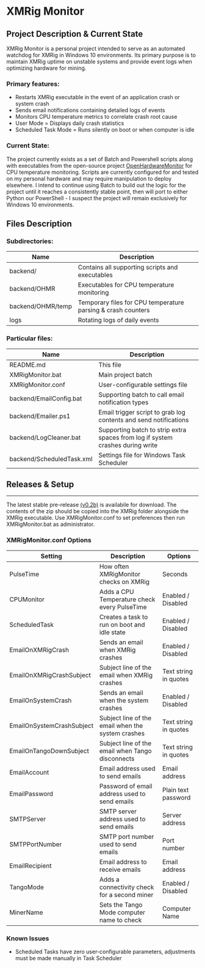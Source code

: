 # XMRig Monitor

## Project Description & Current State

XMRig Monitor is a personal project intended to serve as an automated watchdog for XMRig in Windows 10 environments. Its primary purpose is to
maintain XMRig uptime on unstable systems and provide event logs when optimizing hardware for mining.

### Primary features:

- Restarts XMRig executable in the event of an application crash or system crash
- Sends email notifications containing detailed logs of events
- Monitors CPU temperature metrics to correlate crash root cause
- User Mode = Displays daily crash statistics
- Scheduled Task Mode = Runs silently on boot or when computer is idle

### Current State:

The project currently exists as a set of Batch and Powershell scripts along with executables from the open-source project [OpenHardwareMonitor](https://github.com/openhardwaremonitor/) for CPU temperature monitoring. Scripts are currently configured for and tested on my personal hardware and 
may require  manipulation to deploy elsewhere. I intend to continue using Batch to build out the logic for the project until it reaches a consistently 
stable point, then will port to either Python our PowerShell - I suspect the project will remain exclusively for Windows 10 environments.

## Files Description

### Subdirectories:

Name            | Description
--------------- | -------------------------------------------------
backend/		| Contains all supporting scripts and executables
backend/OHMR		| Executables for CPU temperature monitoring
backend/OHMR/temp		| Temporary files for CPU temperature parsing & crash counters
logs		| Rotating logs of daily events


### Particular files:

Name            | Description
--------------- | ---------------------------------------------------------------
README.md	| This file
XMRigMonitor.bat		| Main project batch
XMRigMonitor.conf		| User-configurable settings file
backend/EmailConfig.bat	| Supporting batch to call email notification types
backend/Emailer.ps1		| Email trigger script to grab log contents and send notifications
backend/LogCleaner.bat	| Supporting batch to strip extra spaces from log if system crashes during write
backend/ScheduledTask.xml		| Settings file for Windows Task Scheduler

## Releases & Setup
------------
The latest stable pre-release [(v0.2b)](https://github.com/MrClappy/XMRigMonitor/releases/tag/v0.2b) is availabile for download. The contents
of the zip should be copied into the XMRig folder alongside the XMRig executable. Use XMRigMonitor.conf to set preferences then run 
XMRigMonitor.bat as administrator.

### XMRigMonitor.conf Options

Setting            | Description             | Options
--------------- | ----------------- | ------------------------------
PulseTime		| How often XMRigMonitor checks on XMRig  | Seconds
CPUMonitor		| Adds a CPU Temperature check every PulseTime | Enabled / Disabled
ScheduledTask		| Creates a task to run on boot and idle state  | Enabled / Disabled
EmailOnXMRigCrash | Sends an email when XMRig crashes | Enabled / Disabled
EmailOnXMRigCrashSubject  | Subject line of the email when XMRig crashes | Text string in quotes
EmailOnSystemCrash  | Sends an email when the system crashes  | Enabled / Disabled
EmailOnSystemCrashSubject | Subject line of the email when the system crashes | Text string in quotes
EmailOnTangoDownSubject | Subject line of the email when Tango disconnects | Text string in quotes
EmailAccount  | Email address used to send emails | Email address
EmailPassword | Password of email address used to send emails  |  Plain text password
SMTPServer  | SMTP server address used to send emails | Server address
SMTPPortNumber  | SMTP port number used to send emails  | Port number
EmailRecipient  | Email address to receive emails | Email address
TangoMode | Adds a connectivity check for a second miner | Enabled / Disabled
MinerName | Sets the Tango Mode computer name to check | Computer Name


### Known Issues

- Scheduled Tasks have zero user-configurable parameters, adjustments must be made manually in Task Scheduler
